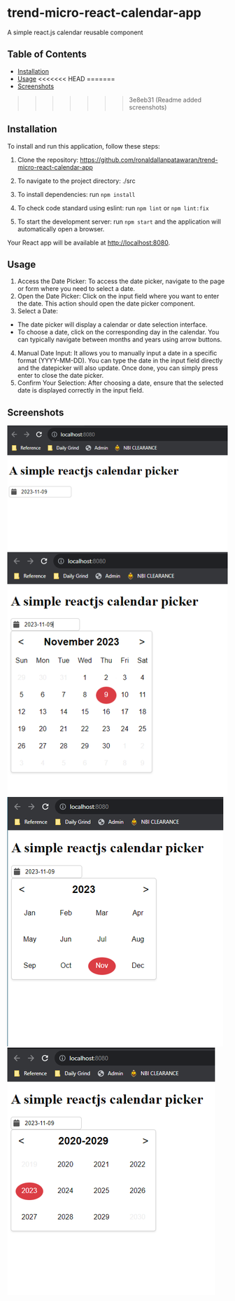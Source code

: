 # trend-micro-react-calendar-app
A simple react.js calendar reusable component

## Table of Contents
- [Installation](#installation)
- [Usage](#usage)
<<<<<<< HEAD
=======
- [Screenshots](#screenshots)
>>>>>>> 3e8eb31 (Readme added screenshots)


## Installation
To install and run this application, follow these steps:

1. Clone the repository: https://github.com/ronaldallanpatawaran/trend-micro-react-calendar-app

2. To navigate to the project directory: ./src

3. To install dependencies: run `npm install`

4. To check code standard using eslint: run `npm lint` or `npm lint:fix`

5. To start the development server: run `npm start` and the application will automatically open a browser.


Your React app will be available at [http://localhost:8080](http://localhost:8080).


## Usage

1. Access the Date Picker:
  To access the date picker, navigate to the page or form where you need to select a date.
2. Open the Date Picker:
  Click on the input field where you want to enter the date. This action should open the date picker component.
3. Select a Date:
  - The date picker will display a calendar or date selection interface.
  - To choose a date, click on the corresponding day in the calendar. You can typically navigate between months and years using arrow buttons.
4. Manual Date Input:
  It allows you to manually input a date in a specific format (YYYY-MM-DD). You can type the date in the input field directly and the datepicker will also update.
  Once done, you can simply press enter to close the date picker.
5. Confirm Your Selection:
  After choosing a date, ensure that the selected date is displayed correctly in the input field.

## Screenshots

![My Project Screenshot](./docs/images/image-1.PNG)
![My Project Screenshot](./docs/images/image-2.PNG)
![My Project Screenshot](./docs/images/image-3.PNG)
![My Project Screenshot](./docs/images/image-4.PNG)







